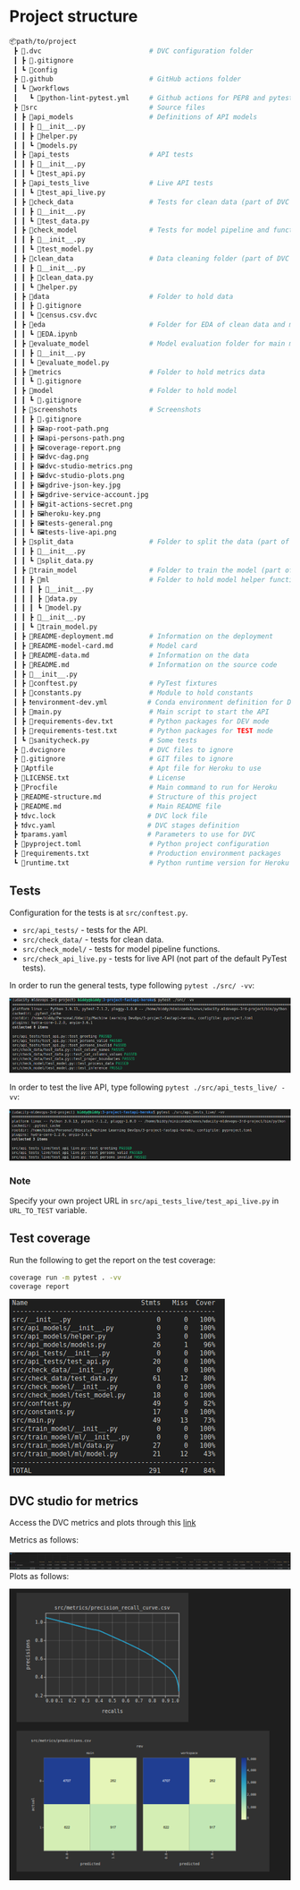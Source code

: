 # Project structure

```bash
📦path/to/project
 ┣ 📂.dvc                           # DVC configuration folder
 ┃ ┣ 📄.gitignore
 ┃ ┗ 📄config
 ┣ 📂.github                        # GitHub actions folder
 ┃ ┗ 📂workflows
 ┃   ┗ 📄python-lint-pytest.yml     # Github actions for PEP8 and pytest checks
 ┣ 📂src                            # Source files
 ┃ ┣ 📂api_models                   # Definitions of API models
 ┃ ┃ ┣ 🐍__init__.py
 ┃ ┃ ┣ 🐍helper.py
 ┃ ┃ ┗ 🐍models.py
 ┃ ┣ 📂api_tests                    # API tests
 ┃ ┃ ┣ 🐍__init__.py
 ┃ ┃ ┗ 🐍test_api.py
 ┃ ┣ 📂api_tests_live               # Live API tests 
 ┃ ┃ ┗ 🐍test_api_live.py
 ┃ ┣ 📂check_data                   # Tests for clean data (part of DVC stages)
 ┃ ┃ ┣ 🐍__init__.py
 ┃ ┃ ┗ 🐍test_data.py
 ┃ ┣ 📂check_model                  # Tests for model pipeline and functions
 ┃ ┃ ┣ 🐍__init__.py
 ┃ ┃ ┗ 🐍test_model.py
 ┃ ┣ 📂clean_data                   # Data cleaning folder (part of DVC stages)
 ┃ ┃ ┣ 🐍__init__.py
 ┃ ┃ ┣ 🐍clean_data.py
 ┃ ┃ ┗ 🐍helper.py
 ┃ ┣ 📂data                         # Folder to hold data
 ┃ ┃ ┣ 📄.gitignore
 ┃ ┃ ┗ 📄census.csv.dvc
 ┃ ┣ 📂eda                          # Folder for EDA of clean data and model ETL, EDA, and metrics check
 ┃ ┃ ┗ 🐍EDA.ipynb
 ┃ ┣ 📂evaluate_model               # Model evaluation folder for main metrics and slices (part of DVC stages)
 ┃ ┃ ┣ 🐍__init__.py
 ┃ ┃ ┗ 🐍evaluate_model.py
 ┃ ┣ 📂metrics                      # Folder to hold metrics data
 ┃ ┃ ┗ 📄.gitignore
 ┃ ┣ 📂model                        # Folder to hold model
 ┃ ┃ ┗ 📄.gitignore
 ┃ ┣ 📂screenshots                  # Screenshots
 ┃ ┃ ┣ 📄.gitignore
 ┃ ┃ ┣ 🖼️ap-root-path.png
 ┃ ┃ ┣ 🖼️api-persons-path.png
 ┃ ┃ ┣ 🖼️coverage-report.png
 ┃ ┃ ┣ 🖼️dvc-dag.png
 ┃ ┃ ┣ 🖼️dvc-studio-metrics.png
 ┃ ┃ ┣ 🖼️dvc-studio-plots.png
 ┃ ┃ ┣ 🖼️gdrive-json-key.jpg
 ┃ ┃ ┣ 🖼️gdrive-service-account.jpg
 ┃ ┃ ┣ 🖼️git-actions-secret.png
 ┃ ┃ ┣ 🖼️heroku-key.png
 ┃ ┃ ┣ 🖼️tests-general.png
 ┃ ┃ ┗ 🖼️tests-live-api.png
 ┃ ┣ 📂split_data                   # Folder to split the data (part of DVC stages)
 ┃ ┃ ┣ 🐍__init__.py
 ┃ ┃ ┗ 🐍split_data.py
 ┃ ┣ 📂train_model                  # Folder to train the model (part of DVC stages)
 ┃ ┃ ┣ 📂ml                         # Folder to hold model helper functions
 ┃ ┃ ┃ ┣ 🐍__init__.py
 ┃ ┃ ┃ ┣ 🐍data.py
 ┃ ┃ ┃ ┗ 🐍model.py
 ┃ ┃ ┣ 🐍__init__.py
 ┃ ┃ ┗ 🐍train_model.py
 ┃ ┣ 📄README-deployment.md         # Information on the deployment
 ┃ ┣ 📄README-model-card.md         # Model card
 ┃ ┣ 📄README-data.md               # Information on the data
 ┃ ┣ 📄README.md                    # Information on the source code
 ┃ ┣ 🐍__init__.py
 ┃ ┣ 🐍conftest.py                  # PyTest fixtures
 ┃ ┣ 🐍constants.py                 # Module to hold constants
 ┃ ┣ ❗environment-dev.yml          # Conda environment definition for DEV mode
 ┃ ┣ 🐍main.py                      # Main script to start the API
 ┃ ┣ 📄requirements-dev.txt         # Python packages for DEV mode
 ┃ ┣ 📄requirements-test.txt        # Python packages for TEST mode
 ┃ ┗ 🐍sanitycheck.py               # Some tests
 ┣ 📄.dvcignore                     # DVC files to ignore
 ┣ 📄.gitignore                     # GIT files to ignore
 ┣ 📄Aptfile                        # Apt file for Heroku to use
 ┣ 📄LICENSE.txt                    # License
 ┣ 📄Procfile                       # Main command to run for Heroku
 ┣ 📄README-structure.md            # Structure of this project
 ┣ 📄README.md                      # Main README file
 ┣ ❗dvc.lock                       # DVC lock file
 ┣ ❗dvc.yaml                       # DVC stages definition
 ┣ ❗params.yaml                    # Parameters to use for DVC
 ┣ 📄pyproject.toml                 # Python project configuration
 ┣ 📄requirements.txt               # Production environment packages
 ┗ 📄runtime.txt                    # Python runtime version for Heroku to use
```

## Tests

Configuration for the tests is at `src/conftest.py`.

* `src/api_tests/` - tests for the API.
* `src/check_data/` - tests for clean data.
* `src/check_model/` - tests for model pipeline functions.
* `src/check_api_live.py` - tests for live API (not part of the default PyTest tests).

In order to run the general tests, type following `pytest ./src/ -vv`:

![tests-general](src/screenshots/tests-general.png)

In order to test the live API, type following `pytest ./src/api_tests_live/ -vv`:

![tests-live-api](src/screenshots/tests-live-api.png)

### Note

Specify your own project URL in `src/api_tests_live/test_api_live.py` in `URL_TO_TEST` variable.

## Test coverage

Run the following to get the report on the test coverage:
```bash
coverage run -m pytest . -vv
coverage report
```

![test-coverage-report](src/screenshots/coverage-report.png)

## DVC studio for metrics

Access the DVC metrics and plots through this [link](https://studio.iterative.ai/user/biddy1618/projects/udacity-mldevops-3-project-mlmodel-fastapi-heroku-vja0jevasy)

Metrics as follows:

![dvc-metrics](src/screenshots/dvc-studio-metrics.png)
Plots as follows:

![dvc-plots](src/screenshots/dvc-studio-plots.png)



